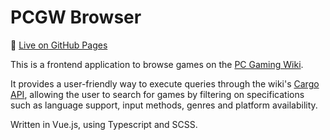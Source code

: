 # PCGW Browser

🚀 [Live on GitHub Pages](https://pedro-bronsveld.github.io/PCGW-Browser/)

This is a frontend application to browse games on the [PC Gaming Wiki](https://www.pcgamingwiki.com).

It provides a user-friendly way to execute queries through the wiki's [Cargo API](https://www.pcgamingwiki.com/wiki/PCGamingWiki:API), allowing the user to search for games by filtering on specifications such as language support, input methods, genres and platform availability.

Written in Vue.js, using Typescript and SCSS.
